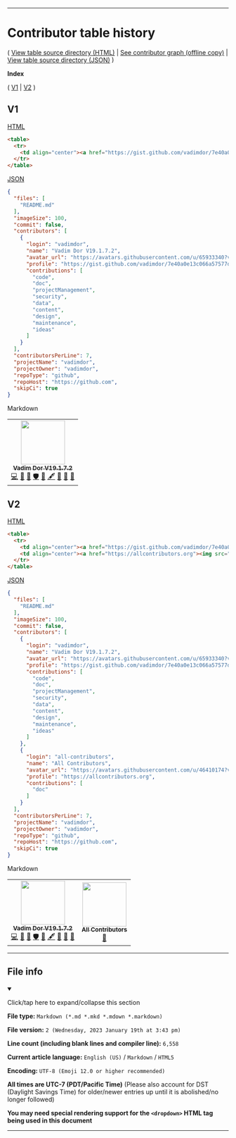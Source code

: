 
***

# Contributor table history

( [View table source directory (HTML)](/.github/AllContributorsrc/Table/HTML/) | [See contributor graph (offline copy)](/.github/AllContributorsrc/ContributorGraph/) | [View table source directory (JSON)](/.github/AllContributorsrc/JSON/) )

**Index**

( [V1](#V1) | [V2](#V2) )

## V1

[HTML](/.github/AllContributorsrc/Table/HTML/1/1-100/Table_V1.htm)

```html
<table>
  <tr>
    <td align="center"><a href="https://gist.github.com/vadimdor/7e40a0e13c066a57577d8200b1afc6a3"><img src="https://avatars.githubusercontent.com/u/65933340?v=4?s=100" width="100px;" alt=""/><br /><sub><b>Vadim Dor V19.1.7.2</b></sub></a><br /><a href="https://github.com/vadimdor/vadimdor/commits?author=vadimdor" title="Code">💻</a> <a href="https://github.com/vadimdor/vadimdor/commits?author=vadimdor" title="Documentation">📖</a> <a href="#projectManagement-vadimdor" title="Project Management">📆</a> <a href="#security-vadimdor" title="Security">🛡️</a> <a href="#data-vadimdor" title="Data">🔣</a> <a href="#content-vadimdor" title="Content">🖋</a> <a href="#design-vadimdor" title="Design">🎨</a> <a href="#maintenance-vadimdor" title="Maintenance">🚧</a> <a href="#ideas-vadimdor" title="Ideas, Planning, & Feedback">🤔</a></td>
  </tr>
</table>
```

[JSON](https://github.com/vadimdor/vadimdor/tree/master/.github/AllContributorsrc/JSON/V1.all-contributorsrc.json)

```json
{
  "files": [
    "README.md"
  ],
  "imageSize": 100,
  "commit": false,
  "contributors": [
    {
      "login": "vadimdor",
      "name": "Vadim Dor V19.1.7.2",
      "avatar_url": "https://avatars.githubusercontent.com/u/65933340?v=4",
      "profile": "https://gist.github.com/vadimdor/7e40a0e13c066a57577d8200b1afc6a3",
      "contributions": [
        "code",
        "doc",
        "projectManagement",
        "security",
        "data",
        "content",
        "design",
        "maintenance",
        "ideas"
      ]
    }
  ],
  "contributorsPerLine": 7,
  "projectName": "vadimdor",
  "projectOwner": "vadimdor",
  "repoType": "github",
  "repoHost": "https://github.com",
  "skipCi": true
}
```

Markdown

<table>
  <tr>
    <td align="center"><a href="https://gist.github.com/vadimdor/7e40a0e13c066a57577d8200b1afc6a3"><img src="https://avatars.githubusercontent.com/u/65933340?v=4?s=100" width="100px;" alt=""/><br /><sub><b>Vadim Dor V19.1.7.2</b></sub></a><br /><a href="https://github.com/vadimdor/vadimdor/commits?author=vadimdor" title="Code">💻</a> <a href="https://github.com/vadimdor/vadimdor/commits?author=vadimdor" title="Documentation">📖</a> <a href="#projectManagement-vadimdor" title="Project Management">📆</a> <a href="#security-vadimdor" title="Security">🛡️</a> <a href="#data-vadimdor" title="Data">🔣</a> <a href="#content-vadimdor" title="Content">🖋</a> <a href="#design-vadimdor" title="Design">🎨</a> <a href="#maintenance-vadimdor" title="Maintenance">🚧</a> <a href="#ideas-vadimdor" title="Ideas, Planning, & Feedback">🤔</a></td>
  </tr>
</table>

## V2

[HTML](/.github/AllContributorsrc/Table/HTML/1/1-100/Table_V2.htm)

```html
<table>
  <tr>
    <td align="center"><a href="https://gist.github.com/vadimdor/7e40a0e13c066a57577d8200b1afc6a3"><img src="https://avatars.githubusercontent.com/u/65933340?v=4?s=100" width="100px;" alt=""/><br /><sub><b>Vadim Dor V19.1.7.2</b></sub></a><br /><a href="https://github.com/vadimdor/vadimdor/commits?author=vadimdor" title="Code">💻</a> <a href="https://github.com/vadimdor/vadimdor/commits?author=vadimdor" title="Documentation">📖</a> <a href="#projectManagement-vadimdor" title="Project Management">📆</a> <a href="#security-vadimdor" title="Security">🛡️</a> <a href="#data-vadimdor" title="Data">🔣</a> <a href="#content-vadimdor" title="Content">🖋</a> <a href="#design-vadimdor" title="Design">🎨</a> <a href="#maintenance-vadimdor" title="Maintenance">🚧</a> <a href="#ideas-vadimdor" title="Ideas, Planning, & Feedback">🤔</a></td>
    <td align="center"><a href="https://allcontributors.org"><img src="https://avatars.githubusercontent.com/u/46410174?v=4?s=100" width="100px;" alt=""/><br /><sub><b>All Contributors</b></sub></a><br /><a href="https://github.com/vadimdor/vadimdor/commits?author=all-contributors" title="Documentation">📖</a></td>
  </tr>
</table>
```

[JSON](https://github.com/vadimdor/vadimdor/tree/master/.github/AllContributorsrc/JSON/V2.all-contributorsrc.json)

```json
{
  "files": [
    "README.md"
  ],
  "imageSize": 100,
  "commit": false,
  "contributors": [
    {
      "login": "vadimdor",
      "name": "Vadim Dor V19.1.7.2",
      "avatar_url": "https://avatars.githubusercontent.com/u/65933340?v=4",
      "profile": "https://gist.github.com/vadimdor/7e40a0e13c066a57577d8200b1afc6a3",
      "contributions": [
        "code",
        "doc",
        "projectManagement",
        "security",
        "data",
        "content",
        "design",
        "maintenance",
        "ideas"
      ]
    },
    {
      "login": "all-contributors",
      "name": "All Contributors",
      "avatar_url": "https://avatars.githubusercontent.com/u/46410174?v=4",
      "profile": "https://allcontributors.org",
      "contributions": [
        "doc"
      ]
    }
  ],
  "contributorsPerLine": 7,
  "projectName": "vadimdor",
  "projectOwner": "vadimdor",
  "repoType": "github",
  "repoHost": "https://github.com",
  "skipCi": true
}
```

Markdown

<table>
  <tr>
    <td align="center"><a href="https://gist.github.com/vadimdor/7e40a0e13c066a57577d8200b1afc6a3"><img src="https://avatars.githubusercontent.com/u/65933340?v=4?s=100" width="100px;" alt=""/><br /><sub><b>Vadim Dor V19.1.7.2</b></sub></a><br /><a href="https://github.com/vadimdor/vadimdor/commits?author=vadimdor" title="Code">💻</a> <a href="https://github.com/vadimdor/vadimdor/commits?author=vadimdor" title="Documentation">📖</a> <a href="#projectManagement-vadimdor" title="Project Management">📆</a> <a href="#security-vadimdor" title="Security">🛡️</a> <a href="#data-vadimdor" title="Data">🔣</a> <a href="#content-vadimdor" title="Content">🖋</a> <a href="#design-vadimdor" title="Design">🎨</a> <a href="#maintenance-vadimdor" title="Maintenance">🚧</a> <a href="#ideas-vadimdor" title="Ideas, Planning, & Feedback">🤔</a></td>
    <td align="center"><a href="https://allcontributors.org"><img src="https://avatars.githubusercontent.com/u/46410174?v=4?s=100" width="100px;" alt=""/><br /><sub><b>All Contributors</b></sub></a><br /><a href="https://github.com/vadimdor/vadimdor/commits?author=all-contributors" title="Documentation">📖</a></td>
  </tr>
</table>


***

## File info

<details open><summary><p lang="en">Click/tap here to expand/collapse this section</p></summary>

**File type:** `Markdown (*.md *.mkd *.mdown *.markdown)`

**File version:** `2 (Wednesday, 2023 January 19th at 3:43 pm)`

**Line count (including blank lines and compiler line):** `6,558`

**Current article language:** `English (US)` / `Markdown` / `HTML5`

**Encoding:** `UTF-8 (Emoji 12.0 or higher recommended)`

**All times are UTC-7 (PDT/Pacific Time)** (Please also account for DST (Daylight Savings Time) for older/newer entries up until it is abolished/no longer followed)

**You may need special rendering support for the `<dropdown>` HTML tag being used in this document**

</details>

***
